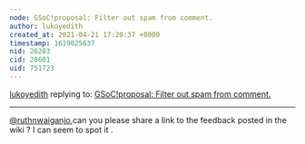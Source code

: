 ```yaml
---
node: GSoC!proposal: Filter out spam from comment. 
author: lukoyedith
created_at: 2021-04-21 17:20:37 +0000
timestamp: 1619025637
nid: 26283
cid: 28601
uid: 751723
---
```




[lukoyedith](../profile/lukoyedith) replying to: [GSoC!proposal: Filter out spam from comment. ](../notes/lukoyedith/04-20-2021/gsoc-proposal-filter-out-spam-from-comment)

----
[@ruthnwaiganjo](/profile/ruthnwaiganjo),can you please share a link to the feedback posted in the wiki ? I can seem to spot it .